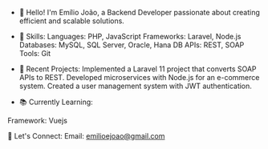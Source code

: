 - 👋 Hello! I'm Emílio João, a Backend Developer passionate about creating efficient and scalable solutions.

- 🔧 Skills:
Languages: PHP, JavaScript
Frameworks: Laravel, Node.js
Databases: MySQL, SQL Server, Oracle, Hana DB
APIs: REST, SOAP
Tools: Git

- 🚀 Recent Projects:
Implemented a Laravel 11 project that converts SOAP APIs to REST.
Developed microservices with Node.js for an e-commerce system.
Created a user management system with JWT authentication.

- 📚 Currently Learning:

Framework: Vuejs

🔗 Let's Connect:
Email: emilioejoao@gmail.com

<!---
slowler/slowler is a ✨ special ✨ repository because its `README.md` (this file) appears on your GitHub profile.
You can click the Preview link to take a look at your changes.
--->
